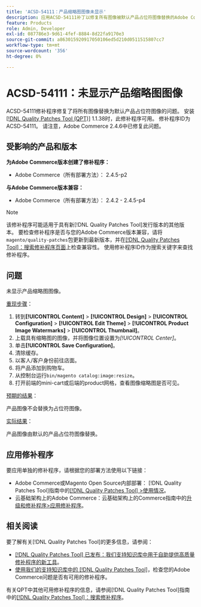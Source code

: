 ```yaml
---
title: 'ACSD-54111：产品缩略图图像未显示'
description: 应用ACSD-54111补丁以修复所有图像被默认产品占位符图像替换的Adobe Commerce问题。
feature: Products
role: Admin, Developer
exl-id: 087786e3-9d61-4fef-8884-8d22fa9170e3
source-git-commit: a863015920917050106ed5d210d0511515807cc7
workflow-type: tm+mt
source-wordcount: '356'
ht-degree: 0%

---
```


# ACSD-54111：未显示产品缩略图图像

ACSD-54111修补程序修复了将所有图像替换为默认产品占位符图像的问题。 安装[[!DNL Quality Patches Tool (QPT)]](/help/announcements/adobe-commerce-announcements/magento-quality-patches-released-new-tool-to-self-serve-quality-patches.md) 1.1.38时，此修补程序可用。 修补程序ID为ACSD-54111。 请注意，Adobe Commerce 2.4.6中已修复此问题。

## 受影响的产品和版本

**为Adobe Commerce版本创建了修补程序：**

* Adobe Commerce（所有部署方法）： 2.4.5-p2

**与Adobe Commerce版本兼容：**

* Adobe Commerce（所有部署方法）： 2.4.2 - 2.4.5-p4

>[!NOTE]
>
>该修补程序可能适用于具有新[!DNL Quality Patches Tool]发行版本的其他版本。 要检查修补程序是否与您的Adobe Commerce版本兼容，请将`magento/quality-patches`包更新到最新版本，并在[[!DNL Quality Patches Tool]：搜索修补程序页面](https://experienceleague.adobe.com/tools/commerce-quality-patches/index.html?lang=zh-Hans)上检查兼容性。 使用修补程序ID作为搜索关键字来查找修补程序。

## 问题

未显示产品缩略图图像。

<u>重现步骤</u>：

1. 转到&#x200B;**[!UICONTROL Content]** > **[!UICONTROL Design]** > **[!UICONTROL Configuration]** > **[!UICONTROL Edit Theme]** > **[!UICONTROL Product Image Watermarks]** > **[!UICONTROL Thumbnail]**。
1. 上载具有缩略图的图像，并将图像位置设置为&#x200B;*[!UICONTROL Center]*。
1. 单击&#x200B;**[!UICONTROL Save Configuration]**。
1. 清除缓存。
1. 以客人/客户身份前往店面。
1. 将产品添加到购物车。
1. 从控制台运行`bin/magento catalog:image:resize`。
1. 打开前端的mini-cart或后端的product网格，查看图像缩略图是否可见。

<u>预期的结果</u>：

产品图像不会替换为占位符图像。

<u>实际结果</u>：

产品图像由默认的产品占位符图像替换。

## 应用修补程序

要应用单独的修补程序，请根据您的部署方法使用以下链接：

* Adobe Commerce或Magento Open Source内部部署： [!DNL Quality Patches Tool]指南中的[[!DNL Quality Patches Tool] >使用情况](https://experienceleague.adobe.com/docs/commerce-operations/tools/quality-patches-tool/usage.html?lang=zh-Hans)。
* 云基础架构上的Adobe Commerce：云基础架构上的Commerce指南中的[升级和修补程序>应用修补程序](https://experienceleague.adobe.com/docs/commerce-cloud-service/user-guide/develop/upgrade/apply-patches.html?lang=zh-Hans)。

## 相关阅读

要了解有关[!DNL Quality Patches Tool]的更多信息，请参阅：

* [[!DNL Quality Patches Tool] 已发布：我们支持知识库中用于自助提供高质量修补程序的新工具](/help/announcements/adobe-commerce-announcements/magento-quality-patches-released-new-tool-to-self-serve-quality-patches.md)。
* [使用我们的支持知识库中的 [!DNL Quality Patches Tool]](/help/support-tools/patches-available-in-qpt-tool/check-patch-for-magento-issue-with-magento-quality-patches.md)，检查您的Adobe Commerce问题是否有可用的修补程序。

有关QPT中其他可用修补程序的信息，请参阅[!DNL Quality Patches Tool]指南中的[[!DNL Quality Patches Tool]：搜索修补程序](https://experienceleague.adobe.com/tools/commerce-quality-patches/index.html?lang=zh-Hans)。
